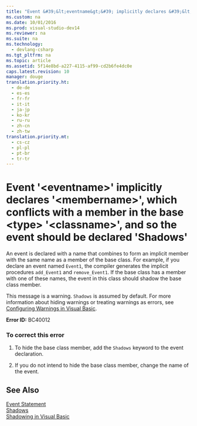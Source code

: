 ```yaml
---
title: "Event &#39;&lt;eventname&gt;&#39; implicitly declares &#39;&lt;membername&gt;&#39;, which conflicts with a member in the base &lt;type&gt; &#39;&lt;classname&gt;&#39;, and so the event should be declared &#39;Shadows&#39;"
ms.custom: na
ms.date: 10/01/2016
ms.prod: visual-studio-dev14
ms.reviewer: na
ms.suite: na
ms.technology: 
  - devlang-csharp
ms.tgt_pltfrm: na
ms.topic: article
ms.assetid: 5f14e8bd-a227-4115-af99-cd2b6fe4dc0e
caps.latest.revision: 10
manager: douge
translation.priority.ht: 
  - de-de
  - es-es
  - fr-fr
  - it-it
  - ja-jp
  - ko-kr
  - ru-ru
  - zh-cn
  - zh-tw
translation.priority.mt: 
  - cs-cz
  - pl-pl
  - pt-br
  - tr-tr
---
```

# Event &#39;&lt;eventname&gt;&#39; implicitly declares &#39;&lt;membername&gt;&#39;, which conflicts with a member in the base &lt;type&gt; &#39;&lt;classname&gt;&#39;, and so the event should be declared &#39;Shadows&#39;
An event is declared with a name that combines to form an implicit member with the same name as a member of the base class. For example, if you declare an event named `Event1`, the compiler generates the implicit procedures `add_Event1` and `remove_Event1`. If the base class has a member with one of these names, the event in this class should shadow the base class member.  
  
 This message is a warning. `Shadows` is assumed by default. For more information about hiding warnings or treating warnings as errors, see [Configuring Warnings in Visual Basic](../VS_IDE/Configuring-Warnings-in-Visual-Basic.md).  
  
 **Error ID:** BC40012  
  
### To correct this error  
  
1.  To hide the base class member, add the `Shadows` keyword to the event declaration.  
  
2.  If you do not intend to hide the base class member, change the name of the event.  
  
## See Also  
 [Event Statement](../Topic/Event%20Statement.md)   
 [Shadows](../Topic/Shadows%20\(Visual%20Basic\).md)   
 [Shadowing in Visual Basic](../Topic/Shadowing%20in%20Visual%20Basic.md)